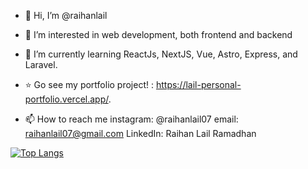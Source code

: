 - 👋 Hi, I’m @raihanlail
- 👀 I’m interested in web development, both frontend and backend
- 🌱 I’m currently learning ReactJs, NextJS, Vue, Astro, Express, and Laravel.
- ⭐ Go see my portfolio project! : https://lail-personal-portfolio.vercel.app/.

- 📫 How to reach me 
instagram: @raihanlail07
email: raihanlail07@gmail.com
LinkedIn: Raihan Lail Ramadhan


<!---
raihanlail/raihanlail is a ✨ special ✨ repository because its `README.md` (this file) appears on your GitHub profile.
You can click the Preview link to take a look at your changes.
--->
[![Top Langs](https://github-readme-stats.vercel.app/api/top-langs/?username=anuraghazra)](https://github.com/anuraghazra/github-readme-stats)
